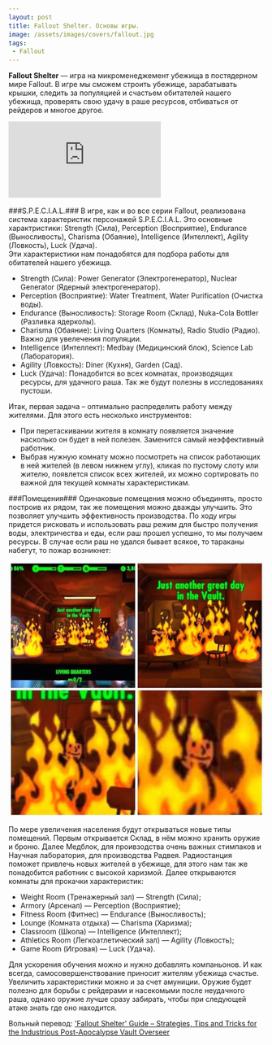 ```yaml
---
layout: post
title: Fallout Shelter. Основы игры.
image: /assets/images/covers/fallout.jpg
tags: 
 - Fallout
---
```


**Fallout Shelter** &mdash; игра на микроменеджемент убежища в постядерном мире Fallout. 
В игре мы сможем строить убежище, зарабатывать крышки, следить за популяцией и счастьем обитателей нашего убежища, 
проверять свою удачу в раше ресурсов, отбиваться от рейдеров и многое другое. 

<div class="embed-responsive embed-responsive-16by9">
  <iframe  class="embed-responsive-item" src="https://www.youtube.com/embed/HY4jCjufLG8" frameborder="0" allowfullscreen></iframe>
</div>


###S.P.E.C.I.A.L.###
В игре, как и во все серии Fallout, реализована система характеристик персонажей S.P.E.C.I.A.L. 
Это основные характристики:
Strength (Сила),
Perception (Восприятие),
Endurance (Выносливость),
Charisma (Обаяние),
Intelligence (Интеллект),
Agility (Ловкость),
Luck (Удача).  
Эти характеристики нам понадобятся для подбора работы для обитателей нашего убежища.

* Strength (Сила): Power Generator (Электрогенератор), Nuclear Generator (Ядерный электрогенератор).
* Perception (Восприятие): Water Treatment, Water Purification (Очистка воды).
* Endurance (Выносливость): Storage Room (Склад), Nuka-Cola Bottler (Разливка ядерколы).
* Charisma (Обаяние): Living Quarters (Комнаты), Radio Studio (Радио). Важно для увелечения популяции.
* Intelligence (Интеллект): Medbay (Медицинский блок), Science Lab (Лаборатория).
* Agility (Ловкость): Diner (Кухня), Garden (Сад).
* Luck (Удача): Понадобится во всех комнатах, производящих ресурсы, для удачного раша. Так же будут полезны в 
исследованиях пустоши. 

Итак, первая задача &ndash; оптимально распределить работу между жителями. Для этого есть несколько инструментов: 

* При перетаскивании жителя в комнату появляется значение насколько он будет в ней полезен. Заменится самый 
неэффективный работник.
* Выбрав нужную комнату можно посмотреть на список работающих в ней жителей (в левом нижнем углу), кликая по пустому 
слоту или жителю, появлется список всех жителей, их можно сортировать по важной для текущей комнаты характеристикам.   

###Помещения###
Одинаковые помещения можно объединять, просто построив их рядом, так же помещения можно дважды улучшить. Это позволяет 
улучшить эффективность производства. По ходу игры придется рисковать и использовать раш режим для быстро получения воды, 
электричества и еды, если раш прошел успешно, то мы получаем ресурсы. 
В случае если раш не удался бывает всякое, то тараканы набегут, то пожар возникнет: 

<div style="text-align:center">
	<img src="/assets/images/posts/vault_in_fire.jpeg" style="max-width: 100%; width: 660px">
</div>


По мере увеличения населения будут открываться новые типы помещений. 
Первым открывается Склад, в нём можно хранить оружие и броню. Далее Медблок, для проивзодства очень важных стимпаков и 
Научная лаборатория, для производства Радвея. Радиостанция поможет привлечь новых жителей в убежище, для этого нам так же
понадобится работник с высокой харизмой. Далее открываются комнаты для прокачки характеристик: 

* Weight Room (Тренажерный зал) &mdash; Strength (Сила); 
* Armory (Арсенал) &mdash; Perception (Восприятие);  
* Fitness Room (Фитнес) &mdash; Endurance (Выносливость); 
* Lounge (Комната отдыха) &mdash; Charisma (Харизма); 
* Classroom (Школа) &mdash; Intelligence (Интеллект); 
* Athletics Room (Легкоатлетический зал) &mdash; Agility (Ловкость); 
* Game Room (Игровая) &mdash; Luck (Удача).
 
Для ускорения обучения можно и нужно добавлять компаньонов. И как всегда, самосовершенствование приносит жителям 
убежища счастье. Увеличить характеристики можно и за счет амуниции. Оружие будет полезно для борьбы с рейдерами и 
насекомыми после неудачного раша, однако оружие лучше сразу забирать, чтобы при следующей атаке знать где оно находится.

Вольный перевод: ['Fallout Shelter' Guide – Strategies, Tips and Tricks for the Industrious Post-Apocalypse Vault Overseer](http://toucharcade.com/2015/06/18/fallout-shelter-guide-tips-tricks-cheats/)
